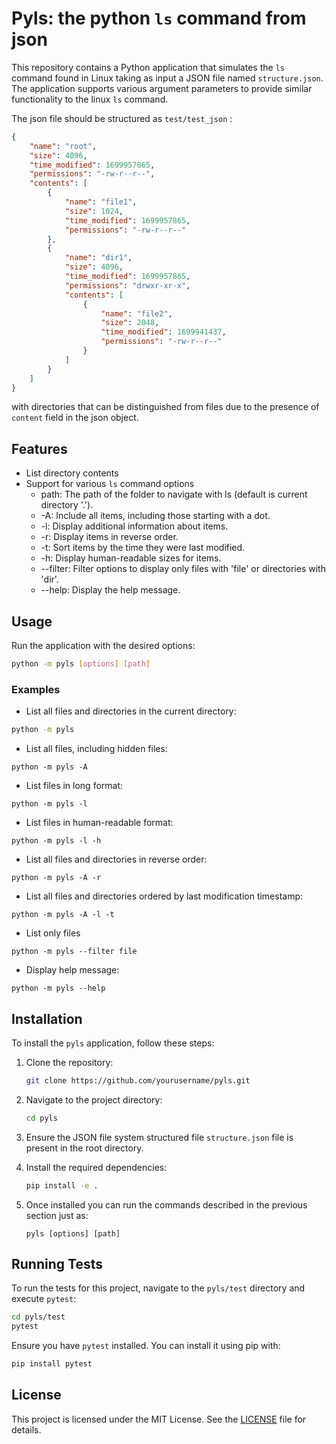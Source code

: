 # Pyls: the python `ls` command from json

This repository contains a Python application that simulates the `ls` command found in Linux taking as input a JSON file named `structure.json`.
The application supports various argument parameters to provide similar functionality to the linux `ls` command.

The json file should be structured as `test/test_json` :
```json
{
    "name": "root",
    "size": 4096,
    "time_modified": 1699957865,
    "permissions": "-rw-r--r--",
    "contents": [
        {
            "name": "file1",
            "size": 1024,
            "time_modified": 1699957865,
            "permissions": "-rw-r--r--"
        },
        {
            "name": "dir1",
            "size": 4096,
            "time_modified": 1699957865,
            "permissions": "drwxr-xr-x",
            "contents": [
                {
                    "name": "file2",
                    "size": 2048,
                    "time_modified": 1699941437,
                    "permissions": "-rw-r--r--"
                }
            ]
        }
    ]
}
```

with directories that can be distinguished from files due to the presence of `content` field in the json object.
## Features

- List directory contents
- Support for various `ls` command options
    - path: The path of the folder to navigate with ls (default is current directory '.').
    - -A: Include all items, including those starting with a dot.
    - -l: Display additional information about items.
    - -r: Display items in reverse order.
    - -t: Sort items by the time they were last modified.
    - -h: Display human-readable sizes for items.
    - --filter: Filter options to display only files with 'file' or directories with 'dir'.
    - --help: Display the help message.

## Usage

Run the application with the desired options:
```sh
python -m pyls [options] [path]
```

### Examples

- List all files and directories in the current directory:
```sh
python -m pyls
```
- List all files, including hidden files:
```
python -m pyls -A
```

- List files in long format:
```
python -m pyls -l
```

- List files in human-readable format:
```
python -m pyls -l -h
```

- List all files and directories in reverse order:
```
python -m pyls -A -r
```

- List all files and directories ordered by last modification timestamp:
```
python -m pyls -A -l -t
```

- List only files
```
python -m pyls --filter file
```

- Display help message:
```
python -m pyls --help
```

## Installation

To install the `pyls` application, follow these steps:

1. Clone the repository:
    ```sh
    git clone https://github.com/yourusername/pyls.git
    ```

2. Navigate to the project directory:
    ```sh
    cd pyls
    ```

3. Ensure the JSON file system structured file `structure.json` file is present in the root directory. 

4. Install the required dependencies:
    ```sh
    pip install -e .
    ```

5. Once installed you can run the commands described in the previous section just as:
    ```
    pyls [options] [path]
    ```


## Running Tests

To run the tests for this project, navigate to the `pyls/test` directory and execute `pytest`:

```sh
cd pyls/test
pytest
```

Ensure you have `pytest` installed. You can install it using pip with:

```sh
pip install pytest
```

## License

This project is licensed under the MIT License. See the [LICENSE](LICENSE) file for details.
